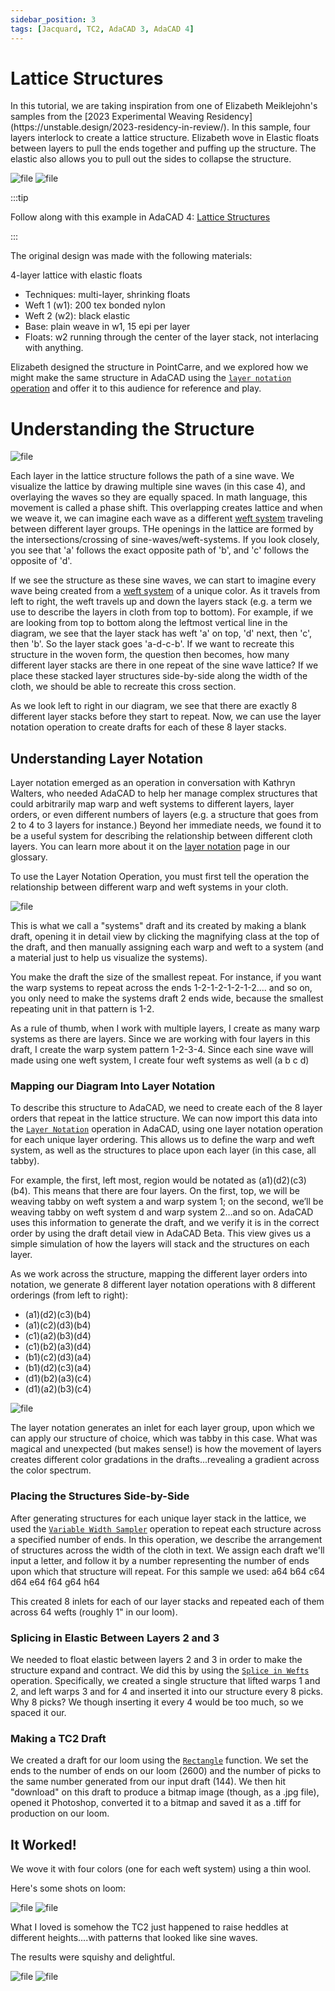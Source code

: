 ```yaml
---
sidebar_position: 3
tags: [Jacquard, TC2, AdaCAD 3, AdaCAD 4]
---
```


# Lattice Structures

<div class="emph">
In this tutorial, we are taking inspiration from one of Elizabeth Meiklejohn's samples from the [2023 Experimental Weaving Residency](https://unstable.design/2023-residency-in-review/). In this sample, four layers interlock to create a lattice structure. Elizabeth wove in Elastic floats between layers to pull the ends together and puffing up the structure. The elastic also allows you to pull out the sides to collapse the structure. 
</div>

![file](./img/lattice_open.jpg)
![file](./img/lattice_closed.jpg)

:::tip

Follow along with this example in AdaCAD 4: [Lattice Structures](https://adacad-4-1.web.app/?ex=sample7b)

:::

The original design was made with the following materials: 

4-layer lattice with elastic floats
- Techniques: multi-layer, shrinking floats
- Weft 1 (w1): 200 tex bonded nylon
- Weft 2 (w2): black elastic
- Base: plain weave in w1, 15 epi per layer
- Floats: w2 running through the center of the layer stack, not interlacing with anything. 

 Elizabeth designed the structure in PointCarre, and we explored how we might make the same structure in AdaCAD using the [`layer notation` operation](../../reference/operations/layer.md) and offer it to this audience for reference and play. 
 
 
 # Understanding the Structure

 ![file](./img/7bExplained.jpg)
 
 Each layer in the lattice structure follows the path of a sine wave. We visualize the lattice by drawing multiple sine waves (in this case 4), and overlaying the waves so they are equally spaced. In math language, this movement is called a phase shift. This overlapping creates lattice and when we weave it, we can imagine each wave as a different [weft system](../../reference/glossary/system.md) traveling between different layer groups. THe openings in the lattice are formed by the intersections/crossing of sine-waves/weft-systems. If you look closely, you see that 'a' follows the exact opposite path of 'b', and 'c' follows the opposite of 'd'.


 If we see the structure as these sine waves, we can start to imagine every wave being created from a [weft system](../../reference/glossary/system.md) of a unique color. As it travels from left to right, the weft travels up and down the layers stack (e.g. a term we use to describe the layers in cloth from top to bottom). For example, if we are looking from top to bottom along the leftmost vertical line in the diagram, we see that the layer stack has weft 'a' on top, 'd' next, then 'c', then 'b'. So the layer stack goes 'a-d-c-b'. If we want to recreate this structure in the woven form, the question then becomes, how many different layer stacks are there in one repeat of the sine wave lattice? If we place these stacked layer structures side-by-side along the width of the cloth, we should be able to recreate this cross section. 

As we look left to right in our diagram, we see that there are exactly 8 different layer stacks before they start to repeat. Now, we can use the layer notation operation to create drafts for each of these 8 layer stacks. 

## Understanding Layer Notation
Layer notation emerged as an operation in conversation with Kathryn Walters, who needed AdaCAD to help her manage complex structures that could arbitrarily map warp and weft systems to different layers, layer orders, or even different numbers of layers (e.g. a structure that goes from 2 to 4 to 3 layers for instance.) Beyond her immediate needs, we found it to be a useful system for describing the relationship between different cloth layers. You can learn more about it on the [layer notation](../../reference/glossary/layer-notation.md) page in our glossary.

To use the Layer Notation Operation, you must first tell the operation the relationship between different warp and weft systems in your cloth. 


![file](./img/systems_draft.png)

This is what we call a "systems" draft and its created by making a blank draft, opening it in detail view by clicking the magnifying class at the top of the draft, and then manually assigning each warp and weft to a system (and a material just to help us visualize the systems).

You make the draft the size of the smallest repeat. For instance, if you want the warp systems to repeat across the ends 1-2-1-2-1-2-1-2.... and so on, you only need to make the systems draft 2 ends wide, because the smallest repeating unit in that pattern is 1-2. 

As a rule of thumb, when I work with multiple layers, I create as many warp systems as there are layers. Since we are working with four layers in this draft, I create the warp system pattern 1-2-3-4. Since each sine wave will made using one weft system, I create four weft systems as well (a b c d)


### Mapping our Diagram Into Layer Notation
To describe this structure to AdaCAD, we need to create each of the 8 layer orders that repeat in the lattice structure.  We can now import this data into the [`Layer Notation`](../../reference/operations/notation.md) operation in AdaCAD, using one layer notation operation for each unique layer ordering. This allows us to define the warp and weft system, as well as the structures to place upon each layer (in this case, all tabby). 

For example, the first, left most, region would be notated as (a1)(d2)(c3)(b4). This means that there are four layers. On the first, top, we will be weaving tabby on weft system a and warp system 1; on the second, we’ll be weaving tabby on weft system d and warp system 2…and so on. AdaCAD uses this information to generate the draft, and we verify it is in the correct order by using the draft detail view in AdaCAD Beta. This view gives us a simple simulation of how the layers will stack and the structures on each layer. 

As we work across the structure, mapping the different layer orders into notation, we generate 8 different layer notation operations with 8 different orderings (from left to right): 

- (a1)(d2)(c3)(b4)
- (a1)(c2)(d3)(b4)
- (c1)(a2)(b3)(d4)
- (c1)(b2)(a3)(d4)
- (b1)(c2)(d3)(a4)
- (b1)(d2)(c3)(a4)
- (d1)(b2)(a3)(c4)
- (d1)(a2)(b3)(c4)

![file](./img/ColorShift.png)

The layer notation generates an inlet for each layer group, upon which we can apply our structure of choice, which was tabby in this case. What was magical and unexpected (but makes sense!) is how the movement of layers creates different color gradations in the drafts...revealing a gradient across the color spectrum. 

### Placing the Structures Side-by-Side
After generating structures for each unique layer stack in the lattice, we used the  [`Variable Width Sampler`](../../reference/operations/sample_width.md) operation to repeat each structure across a specified number of ends. In this operation, we describe the arrangement of structures across the width of the cloth in text. We assign each draft we'll input a letter, and follow it by a number representing the number of ends upon which that structure will repeat. For this sample we used: a64 b64 c64 d64 e64 f64 g64 h64

This created 8 inlets for each of our layer stacks and repeated each of them across 64 wefts (roughly 1" in our loom). 


### Splicing in Elastic Between Layers 2 and 3
We needed to float elastic between layers 2 and 3 in order to make the structure expand and contract. We did this by using the [`Splice in Wefts`](../../reference/operations/splice_in_wefts.md) operation. Specifically, we created a single structure that lifted warps 1 and 2, and left warps 3 and for 4 and inserted it into our structure every 8 picks. Why 8 picks? We though inserting it every 4 would be too much, so we spaced it our. 


### Making a TC2 Draft
We created a draft for our loom using the [`Rectangle`](../../reference/operations/rectangle.md) function. We set the ends to the number of ends on our loom (2600) and the number of picks to the same number generated from our input draft (144). We then hit "download" on this draft to produce a bitmap image (though, as a .jpg file), opened it Photoshop, converted it to a bitmap and saved it as a .tiff for production on our loom. 

## It Worked!

We wove it with four colors (one for each weft system) using a thin wool. 

Here's some shots on loom: 

![file](./img/7b_on_loom.jpg)
![file](./img/7b_loom_wave.jpg)

What I loved is somehow the TC2 just happened to raise heddles at different heights....with patterns that looked like sine waves. 

The results were squishy and delightful. 

![file](./img/7b_result_front.jpg)
![file](./img/7b_result_side.jpg)

